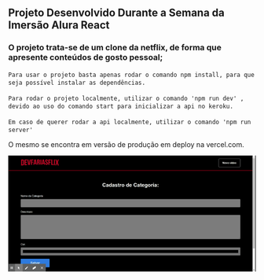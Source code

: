 ## Projeto Desenvolvido Durante a Semana da Imersão Alura React

### O projeto trata-se de um clone da netflix, de forma que apresente conteúdos de gosto pessoal;
    Para usar o projeto basta apenas rodar o comando npm install, para que seja possível instalar as dependências.

    Para rodar o projeto localmente, utilizar o comando 'npm run dev' , devido ao uso do comando start para inicializar a api no keroku.

    Em caso de querer rodar a api localmente, utilizar o comando 'npm run server'

O mesmo se encontra em versão de produção em deploy na vercel.com.

<img src="./src/assets/img/DevFariasFlix.gif" />
